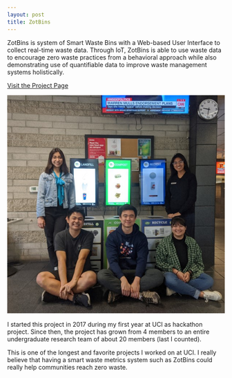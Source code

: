 ```yaml
---
layout: post
title: ZotBins
---
```


ZotBins is system of Smart Waste Bins with a Web-based User Interface to collect real-time waste data. Through IoT, ZotBins is able to use waste data to encourage zero waste practices from a behavioral approach while also demonstrating use of quantifiable data to improve waste management systems holistically.

[Visit the Project Page](https://zotbins.github.io/)

[![thumbnail](/assets/img/project_thumbnails/zotbins.jpg)](https://zotbins.github.io/)

I started this project in 2017 during my first year at UCI as hackathon project. Since then, the project has grown from 4 members to an entire undergraduate research team of about 20 members (last I counted).

This is one of the longest and favorite projects I worked on at UCI. I really believe that having a smart waste metrics system such as ZotBins could really help communities reach zero waste.
